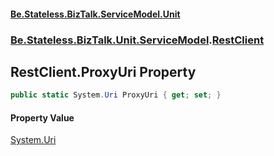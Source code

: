 #### [Be.Stateless.BizTalk.ServiceModel.Unit](README.md 'README')
### [Be.Stateless.BizTalk.Unit.ServiceModel](Be.Stateless.BizTalk.Unit.ServiceModel.md 'Be.Stateless.BizTalk.Unit.ServiceModel').[RestClient](RestClient.md 'Be.Stateless.BizTalk.Unit.ServiceModel.RestClient')

## RestClient.ProxyUri Property

```csharp
public static System.Uri ProxyUri { get; set; }
```

#### Property Value
[System.Uri](https://docs.microsoft.com/en-us/dotnet/api/System.Uri 'System.Uri')